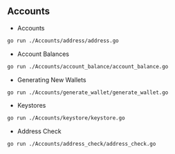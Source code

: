 ## Accounts

- Accounts

```bash
go run ./Accounts/address/address.go
```

- Account Balances

```bash
go run ./Accounts/account_balance/account_balance.go
```

- Generating New Wallets

```bash
go run ./Accounts/generate_wallet/generate_wallet.go
```

- Keystores

```bash
go run ./Accounts/keystore/keystore.go
```

- Address Check

```bash
go run ./Accounts/address_check/address_check.go
```
